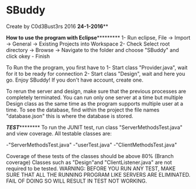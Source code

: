 # SBuddy

Create by C0d3Bust3rs 2016
********24-1-2016**********
 
 
********************How to use the program with Eclipse*****************************
1- Run eclipse, File -> Import -> General -> Existing Projects into Workspace
2-  Check Select root directory -> Browse ->  Navigate to the folder and choose "SBuddy" and click okey - Finish

To Run the the program, you first have to 
1- Start class "Provider.java", wait for it to be ready for connection
2- Start class "Design", wait and here you go. Enjoy SBuddy!
If you don't have account, create one.

To rerun the server and design, make sure that the previous processes are completely terminated.
You can run only one server at a time but multiple Design class as the same time as the program supports multiple user at a time.
To see the database, find within the project the file names "database.json" this is where the database is stored.




*************************TEST*********************************
To run the JUNIT test, run class "ServerMethodsTest.java" and view coverage. All testable classes are:

-"ServerMethodsTest.java"
-"userTest.java"
-"ClientMethodsTest.java"

Coverage of these tests of the classes should be above 80% (Branch coverage)
Classes such as "Design"and "ClientListener.java" are not required to be tested.
WARNING: BEFORE YOU RUN ANY TEST, MAKE SURE THAT ALL THE RUNNING PROGRAM LIKE SERVERS ARE ELIMINATED. 
FAIL OF DOING SO WILL RESULT IN TEST NOT WORKING.



